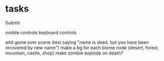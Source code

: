 # tasks

Submit

mobile controls
keyboard controls

add game over scene (text saying "name is dead, but you have been recovered by new name")
make a bg for each biome node (desert, forest, mountain, castle, shop)
make zombie explode on death?

